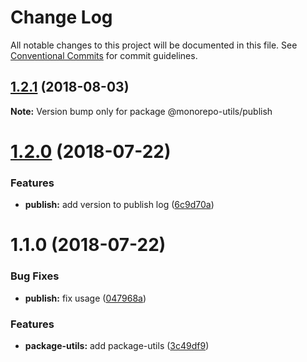 # Change Log

All notable changes to this project will be documented in this file.
See [Conventional Commits](https://conventionalcommits.org) for commit guidelines.

<a name="1.2.1"></a>
## [1.2.1](https://github.com/azu/monorepo-utils/compare/@monorepo-utils/publish@1.2.0...@monorepo-utils/publish@1.2.1) (2018-08-03)




**Note:** Version bump only for package @monorepo-utils/publish

<a name="1.2.0"></a>
# [1.2.0](https://github.com/azu/monorepo-utils/compare/@monorepo-utils/publish@1.1.0...@monorepo-utils/publish@1.2.0) (2018-07-22)


### Features

* **publish:** add version to publish log ([6c9d70a](https://github.com/azu/monorepo-utils/commit/6c9d70a))




<a name="1.1.0"></a>
# 1.1.0 (2018-07-22)


### Bug Fixes

* **publish:** fix usage ([047968a](https://github.com/azu/monorepo-utils/commit/047968a))


### Features

* **package-utils:** add package-utils ([3c49df9](https://github.com/azu/monorepo-utils/commit/3c49df9))
